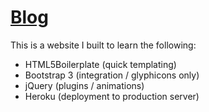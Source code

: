 [Blog](http://wjoba-blog.herokuapp.com)
=================

This is a website I built to learn the following:

- HTML5Boilerplate (quick templating)
- Bootstrap 3 (integration / glyphicons only) 
- jQuery (plugins / animations)
- Heroku (deployment to production server)
